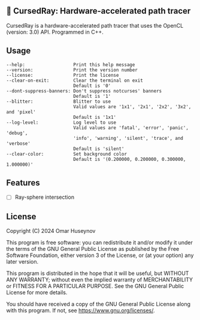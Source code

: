 ## 🌻 CursedRay: Hardware-accelerated path tracer

CursedRay is a hardware-accelerated path tracer that uses the OpenCL (version: 3.0) API. Programmed in C++.

## Usage

```
--help:                  Print this help message
--version:               Print the version number
--license:               Print the license
--clear-on-exit:         Clear the terminal on exit
                         Default is '0'
--dont-suppress-banners: Don't suppress notcurses' banners
                         Default is '1'
--blitter:               Blitter to use
                         Valid values are '1x1', '2x1', '2x2', '3x2', and 'pixel'
                         Default is '1x1'
--log-level:             Log level to use
                         Valid values are 'fatal', 'error', 'panic', 'debug',
                         'info', 'warning', 'silent', 'trace', and 'verbose'
                         Default is 'silent'
--clear-color:           Set background color
                         Default is '(0.200000, 0.200000, 0.300000, 1.000000)'
```

## Features

- [ ] Ray-sphere intersection

## License

Copyright (C) 2024 Omar Huseynov

This program is free software: you can redistribute it and/or modify
it under the terms of the GNU General Public License as published by
the Free Software Foundation, either version 3 of the License, or
(at your option) any later version.

This program is distributed in the hope that it will be useful,
but WITHOUT ANY WARRANTY; without even the implied warranty of
MERCHANTABILITY or FITNESS FOR A PARTICULAR PURPOSE.  See the
GNU General Public License for more details.

You should have received a copy of the GNU General Public License
along with this program.  If not, see <https://www.gnu.org/licenses/>.
